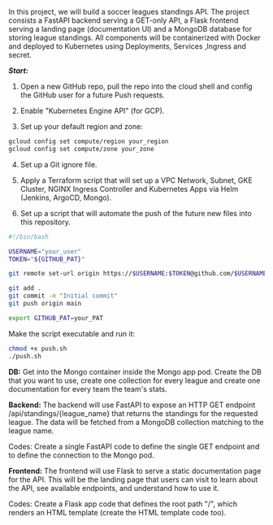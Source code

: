 In this project, we will build a soccer leagues standings API. 
The project consists a FastAPI backend serving a GET-only API, a Flask frontend serving a landing page (documentation UI) and a MongoDB database for storing league standings. 
All components will be containerized with Docker and deployed to Kubernetes using Deployments, Services ,Ingress and secret. 

***Start:***

1) Open a new GitHub repo, pull the repo into the cloud shell and config the GitHub user for a future Push requests.

2) Enable "Kubernetes Engine API" (for GCP).

3) Set up your default region and zone:
```bash
gcloud config set compute/region your_region
gcloud config set compute/zone your_zone
```
4) Set up a Git ignore file.

5) Apply a Terraform script that will set up a VPC Network, Subnet, GKE Cluster, NGINX Ingress Controller and Kubernetes Apps via Helm (Jenkins, ArgoCD, Mongo).

6) Set up a script that will automate the push of the future new files into this repository.
```bash
#!/bin/bash

USERNAME="your_user"
TOKEN="${GITHUB_PAT}"

git remote set-url origin https://$USERNAME:$TOKEN@github.com/$USERNAME/your_repo.git

git add .
git commit -m "Initial commit"
git push origin main
```
```bash
export GITHUB_PAT=your_PAT
```
Make the script executable and run it:
```bash
chmod +x push.sh
./push.sh
```

**DB:**
Get into the Mongo container inside the Mongo app pod.
Create the DB that you want to use, create one collection for every league and create one documentation for every team the team's stats.

**Backend:**
The backend will use FastAPI to expose an HTTP GET endpoint /api/standings/{league_name} that returns the standings for the requested league. The data will be fetched from a MongoDB collection matching to the league name.

Codes: Create a single FastAPI code to define the single GET endpoint and to define the connection to the Mongo pod.

**Frontend:**
The frontend will use Flask to serve a static documentation page for the API.
This will be the landing page that users can visit to learn about the API, see available endpoints, and understand how to use it.

Codes: Create a Flask app code that defines the root path "/", which renders an HTML template (create the HTML template code too).
